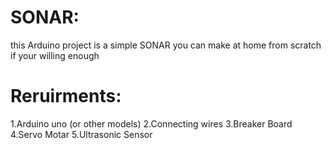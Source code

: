 # SONAR:
this Arduino project is a simple SONAR you can make at home from scratch if your willing enough
# Reruirments:
1.Arduino uno (or other models)
2.Connecting wires
3.Breaker Board
4.Servo Motar
5.Ultrasonic Sensor
